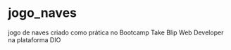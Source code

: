 # jogo_naves
jogo de naves criado como prática no Bootcamp Take Blip Web Developer na plataforma DIO
